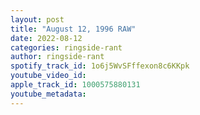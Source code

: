 ```yaml
---
layout: post
title: "August 12, 1996 RAW"
date: 2022-08-12
categories: ringside-rant
author: ringside-rant
spotify_track_id: 1o6j5WvSFffexon8c6KKpk
youtube_video_id: 
apple_track_id: 1000575880131
youtube_metadata: 
---
```

